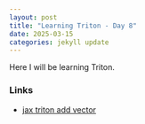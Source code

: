 ```yaml
---
layout: post
title: "Learning Triton - Day 8"
date: 2025-03-15
categories: jekyll update
---
```


Here I will be learning Triton.

### Links
- [jax triton add vector](https://colab.research.google.com/drive/1U96TU3EaPqK1K2mHsNt1gWoDN2I3lFkK?usp=sharing)